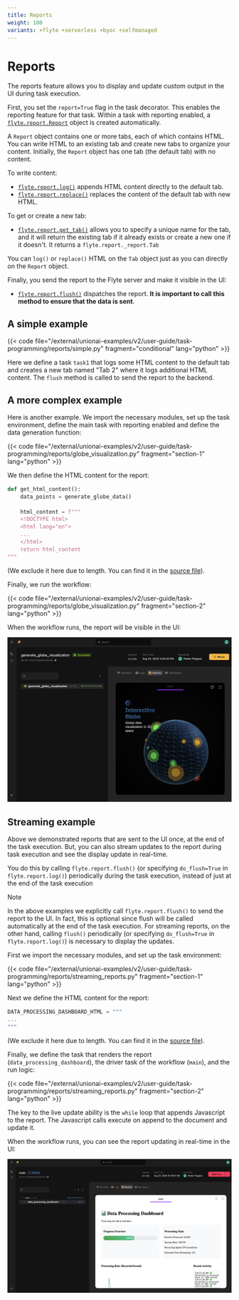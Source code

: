 ```yaml
---
title: Reports
weight: 100
variants: +flyte +serverless +byoc +selfmanaged
---
```


# Reports

The reports feature allows you to display and update custom output in the UI during task execution.

First, you set the `report=True` flag in the task decorator. This enables the reporting feature for that task.
Within a task with reporting enabled, a [`flyte.report.Report`](../../api-reference/flyte-sdk/packages/flyte.report#flytereportreport) object is created automatically.

A `Report` object contains one or more tabs, each of which contains HTML.
You can write HTML to an existing tab and create new tabs to organize your content.
Initially, the `Report` object has one tab (the default tab) with no content.

To write content:

- [`flyte.report.log()`](../../api-reference/flyte-sdk/packages/flyte.report#log) appends HTML content directly to the default tab.
- [`flyte.report.replace()`](../../api-reference/flyte-sdk/packages/flyte.report#replace) replaces the content of the default tab with new HTML.

To get or create a new tab:

- [`flyte.report.get_tab()`](../../api-reference/flyte-sdk/packages/flyte.report#get_tab) allows you to specify a unique name for the tab, and it will return the existing tab if it already exists or create a new one if it doesn't.
  It returns a `flyte.report._report.Tab`

You can `log()` or `replace()` HTML on the `Tab` object just as you can directly on the `Report` object.

Finally, you send the report to the Flyte server and make it visible in the UI:

- [`flyte.report.flush()`](../../api-reference/flyte-sdk/packages/flyte.report#flush) dispatches the report.
  **It is important to call this method to ensure that the data is sent**.

<!-- TODO:
Check (test) if implicit flush is performed at the end of the task execution.
-->

## A simple example

{{< code file="/external/unionai-examples/v2/user-guide/task-programming/reports/simple.py" fragment="conditional" lang="python" >}}

Here we define a task `task1` that logs some HTML content to the default tab and creates a new tab named "Tab 2" where it logs additional HTML content.
The `flush` method is called to send the report to the backend.

## A more complex example

Here is another example.
We import the necessary modules, set up the task environment, define the main task with reporting enabled and define the data generation function:

{{< code file="/external/unionai-examples/v2/user-guide/task-programming/reports/globe_visualization.py" fragment="section-1" lang="python" >}}

We then define the HTML content for the report:

```python
def get_html_content():
    data_points = generate_globe_data()

    html_content = f"""
    <!DOCTYPE html>
    <html lang="en">
    ...
    </html>
    return html_content
"""
```

(We exclude it here due to length. You can find it in the [source file](https://github.com/unionai/unionai-examples/blob/main/v2/user-guide/task-programming/reports/globe_visualization.py)).

Finally, we run the workflow:

{{< code file="/external/unionai-examples/v2/user-guide/task-programming/reports/globe_visualization.py" fragment="section-2" lang="python" >}}

When the workflow runs, the report will be visible in the UI:

![Globe visualization](https://raw.githubusercontent.com/unionai/unionai-docs-static/main/images/user-guide/globe_visualization.png)

## Streaming example

Above we demonstrated reports that are sent to the UI once, at the end of the task execution.
But, you can also stream updates to the report during task execution and see the display update in real-time.

You do this by calling `flyte.report.flush()` (or specifying `do_flush=True` in `flyte.report.log()`) periodically during the task execution, instead of just at the end of the task execution

> [!NOTE]
> In the above examples we explicitly call `flyte.report.flush()` to send the report to the UI.
> In fact, this is optional since flush will be called automatically at the end of the task execution.
> For streaming reports, on the other hand, calling `flush()` periodically (or specifying `do_flush=True`
> in `flyte.report.log()`) is necessary to display the updates.

First we import the necessary modules, and set up the task environment:

{{< code file="/external/unionai-examples/v2/user-guide/task-programming/reports/streaming_reports.py" fragment="section-1" lang="python" >}}

Next we define the HTML content for the report:

```python
DATA_PROCESSING_DASHBOARD_HTML = """
...
"""
```

(We exclude it here due to length. You can find it in the [source file](
https://github.com/unionai/unionai-examples/blob/main/v2/user-guide/task-programming/reports/streaming_reports.py)).

Finally, we define the task that renders the report (`data_processing_dashboard`), the driver task of the workflow (`main`), and the run logic:

{{< code file="/external/unionai-examples/v2/user-guide/task-programming/reports/streaming_reports.py" fragment="section-2" lang="python" >}}

The key to the live update ability is the `while` loop that appends Javascript to the report. The Javascript calls execute on append to the document and update it.

When the workflow runs, you can see the report updating in real-time in the UI:

![Data Processing Dashboard](https://raw.githubusercontent.com/unionai/unionai-docs-static/main/images/user-guide/data_processing_dashboard.png)
